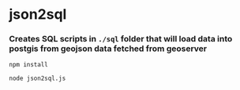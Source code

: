 # json2sql

### Creates SQL scripts in `./sql` folder that will load data into postgis from geojson data fetched from geoserver

`npm install`

`node json2sql.js`
